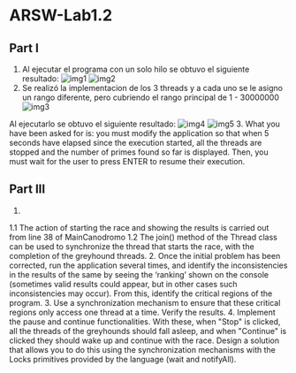 # ARSW-Lab1.2
## Part I
1.  Al ejecutar el programa con un solo hilo se obtuvo el siguiente resultado:
![img1](https://user-images.githubusercontent.com/48091585/73319638-00941680-420b-11ea-9a51-3938d5009d26.PNG)
![img2](https://user-images.githubusercontent.com/48091585/73319655-07bb2480-420b-11ea-8df2-e29930eb13d6.png)
2.  Se realizó la implementacion de los 3 threads y a cada uno se le asigno un rango diferente, pero cubriendo el rango principal de 1 - 30000000
![img3](https://user-images.githubusercontent.com/48091585/73319658-0a1d7e80-420b-11ea-9d12-81c7b3f860cb.png)

Al ejecutarlo se obtuvo el siguiente resultado:
![img4](https://user-images.githubusercontent.com/48091585/73319660-0be74200-420b-11ea-8f38-038842f3c66c.png)
![img5](https://user-images.githubusercontent.com/48091585/73319662-0e499c00-420b-11ea-9d96-23df6128f337.png)
3.  What you have been asked for is: you must modify the application so that when 5 seconds have elapsed since the execution started, all the threads are stopped and the number of primes ​​found so far is displayed. Then, you must wait for the user to press ENTER to resume their execution.

## Part III
1.  
1.1 The action of starting the race and showing the results is carried out from line 38 of MainCanodromo
1.2 The join() method of the Thread class can be used to synchronize the thread that starts the race, with the completion of the greyhound threads.
2.  Once the initial problem has been corrected, run the application several times, and identify the inconsistencies in the results of the same by seeing the ‘ranking’ shown on the console (sometimes valid results could appear, but in other cases such inconsistencies may occur). From this, identify the critical regions of the program.
3.  Use a synchronization mechanism to ensure that these critical regions only access one thread at a time. Verify the results.
4.  Implement the pause and continue functionalities. With these, when "Stop" is clicked, all the threads of the greyhounds should fall asleep, and when "Continue" is clicked they should wake up and continue with the race. Design a solution that allows you to do this using the synchronization mechanisms with the Locks primitives provided by the language (wait and notifyAll).
